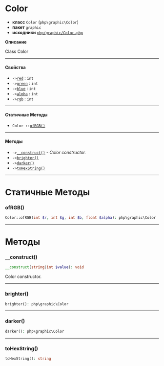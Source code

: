# Color

- **класс** `Color` (`php\graphic\Color`)
- **пакет** `graphic`
- **исходники** [`php/graphic/Color.php`](./src/main/resources/JPHP-INF/sdk/php/graphic/Color.php)

**Описание**

Class Color

---

#### Свойства

- `->`[`red`](#prop-red) : `int`
- `->`[`green`](#prop-green) : `int`
- `->`[`blue`](#prop-blue) : `int`
- `->`[`alpha`](#prop-alpha) : `int`
- `->`[`rgb`](#prop-rgb) : `int`

---

#### Статичные Методы

- `Color ::`[`ofRGB()`](#method-ofrgb)

---

#### Методы

- `->`[`__construct()`](#method-__construct) - _Color constructor._
- `->`[`brighter()`](#method-brighter)
- `->`[`darker()`](#method-darker)
- `->`[`toHexString()`](#method-tohexstring)

---
# Статичные Методы

<a name="method-ofrgb"></a>

### ofRGB()
```php
Color::ofRGB(int $r, int $g, int $b, float $alpha): php\graphic\Color
```

---
# Методы

<a name="method-__construct"></a>

### __construct()
```php
__construct(string|int $value): void
```
Color constructor.

---

<a name="method-brighter"></a>

### brighter()
```php
brighter(): php\graphic\Color
```

---

<a name="method-darker"></a>

### darker()
```php
darker(): php\graphic\Color
```

---

<a name="method-tohexstring"></a>

### toHexString()
```php
toHexString(): string
```